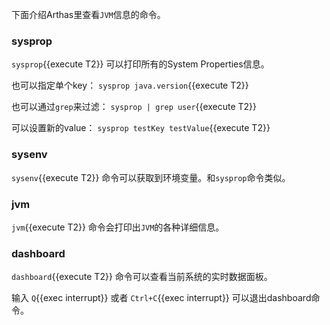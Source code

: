 下面介绍Arthas里查看`JVM`信息的命令。

### sysprop

`sysprop`{{execute T2}} 可以打印所有的System Properties信息。

也可以指定单个key： `sysprop java.version`{{execute T2}}

也可以通过`grep`来过滤： `sysprop | grep user`{{execute T2}}

可以设置新的value： `sysprop testKey testValue`{{execute T2}}

### sysenv

`sysenv`{{execute T2}} 命令可以获取到环境变量。和`sysprop`命令类似。

### jvm

`jvm`{{execute T2}} 命令会打印出`JVM`的各种详细信息。

### dashboard

`dashboard`{{execute T2}} 命令可以查看当前系统的实时数据面板。

输入 `Q`{{exec interrupt}} 或者 `Ctrl+C`{{exec interrupt}} 可以退出dashboard命令。
